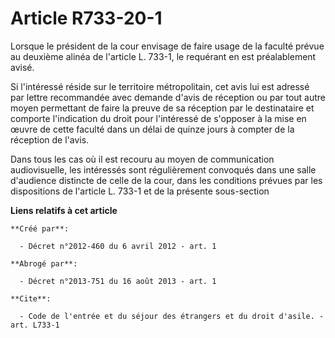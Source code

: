 # Article R733-20-1

Lorsque le président de la cour envisage de faire usage de la faculté prévue au deuxième alinéa de l'article L. 733-1, le
requérant en est préalablement avisé. 

Si l'intéressé réside sur le territoire métropolitain, cet avis lui est adressé par lettre recommandée avec demande d'avis de
réception ou par tout autre moyen permettant de faire la preuve de sa réception par le destinataire et comporte l'indication
du droit pour l'intéressé de s'opposer à la mise en œuvre de cette faculté dans un délai de quinze jours à compter de la
réception de l'avis. 

Dans tous les cas où il est recouru au moyen de communication audiovisuelle, les intéressés sont régulièrement convoqués dans
une salle d'audience distincte de celle de la cour, dans les conditions prévues par les dispositions de l'article L. 733-1 et
de la présente sous-section

**Liens relatifs à cet article**

	**Créé par**:

	  - Décret n°2012-460 du 6 avril 2012 - art. 1

	**Abrogé par**:

	  - Décret n°2013-751 du 16 août 2013 - art. 1

	**Cite**:

	  - Code de l'entrée et du séjour des étrangers et du droit d'asile. - art. L733-1
